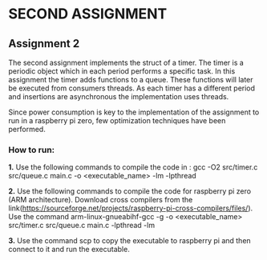 # SECOND ASSIGNMENT 
## Assignment 2

The second assignment implements the struct of a timer. The timer is a periodic object which in each period performs a specific task. In this assignment the timer adds functions to a queue. These functions will later be executed from consumers threads. 
As each timer has a different period and insertions are asynchronous the implementation uses threads. 

Since power consumption is key to the implementation of the assignment to run in a raspberry pi zero, few optimization techniques have been performed.

### How to run:

**1.** Use the following commands to compile the code in <name of your CPU or write just PC> : gcc -O2 src/timer.c src/queue.c main.c -o <executable_name> -lm -lpthread

**2.** Use the following commands to compile the code for raspberry pi zero (ARM architecture). Download cross compilers from the link(https://sourceforge.net/projects/raspberry-pi-cross-compilers/files/). Use the command arm-linux-gnueabihf-gcc -g -o <executable_name> src/timer.c src/queue.c main.c -lpthread -lm

**3.** Use the command scp to copy the executable to raspberry pi and then connect to it and run the executable.
